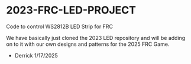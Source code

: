 # 2023-FRC-LED-PROJECT

Code to control WS2812B LED Strip for FRC

We have basically just cloned the 2023 LED repository and will be adding on to it with our own designs and patterns for the 2025 FRC Game. 

- Derrick 1/17/2025
